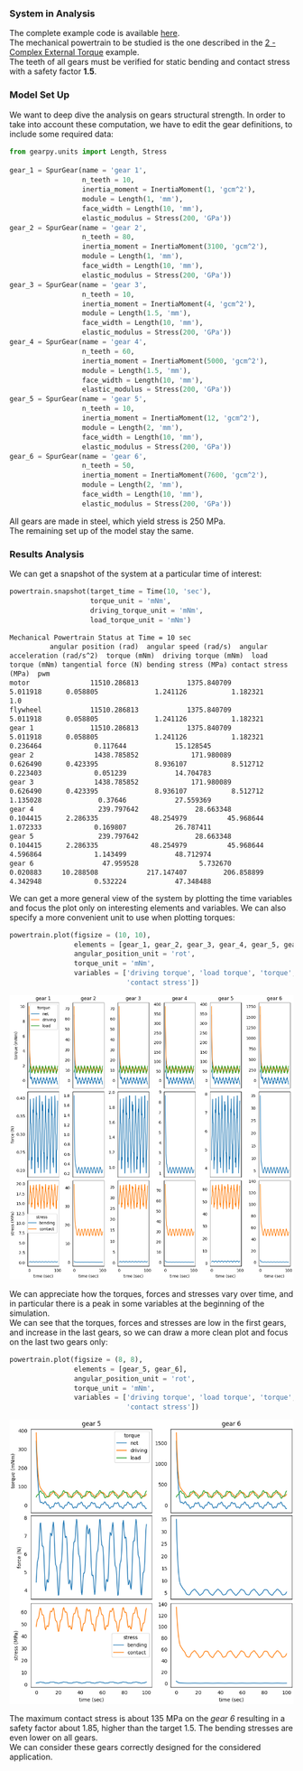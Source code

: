 ### System in Analysis

The complete example code is available
[here](https://github.com/AndreaBlengino/gearpy/blob/master/docs/source/examples/3_gear_structural_analysis/gear_structural_analysis.py).  
The mechanical powertrain to be studied is the one described in the 
[2 - Complex External Torque](https://gearpy.readthedocs.io/en/latest/examples/2_complex_external_torque/index.html) 
example.  
The teeth of all gears must be verified for static bending and contact 
stress with a safety factor **1.5**.  

### Model Set Up

We want to deep dive the analysis on gears structural strength. In order
to take into account these computation, we have to edit the gear 
definitions, to include some required data:

```python
from gearpy.units import Length, Stress

gear_1 = SpurGear(name = 'gear 1',
                  n_teeth = 10,
                  inertia_moment = InertiaMoment(1, 'gcm^2'),
                  module = Length(1, 'mm'),
                  face_width = Length(10, 'mm'),
                  elastic_modulus = Stress(200, 'GPa'))
gear_2 = SpurGear(name = 'gear 2',
                  n_teeth = 80,
                  inertia_moment = InertiaMoment(3100, 'gcm^2'),
                  module = Length(1, 'mm'),
                  face_width = Length(10, 'mm'),
                  elastic_modulus = Stress(200, 'GPa'))
gear_3 = SpurGear(name = 'gear 3',
                  n_teeth = 10,
                  inertia_moment = InertiaMoment(4, 'gcm^2'),
                  module = Length(1.5, 'mm'),
                  face_width = Length(10, 'mm'),
                  elastic_modulus = Stress(200, 'GPa'))
gear_4 = SpurGear(name = 'gear 4',
                  n_teeth = 60,
                  inertia_moment = InertiaMoment(5000, 'gcm^2'),
                  module = Length(1.5, 'mm'),
                  face_width = Length(10, 'mm'),
                  elastic_modulus = Stress(200, 'GPa'))
gear_5 = SpurGear(name = 'gear 5',
                  n_teeth = 10,
                  inertia_moment = InertiaMoment(12, 'gcm^2'),
                  module = Length(2, 'mm'),
                  face_width = Length(10, 'mm'),
                  elastic_modulus = Stress(200, 'GPa'))
gear_6 = SpurGear(name = 'gear 6',
                  n_teeth = 50,
                  inertia_moment = InertiaMoment(7600, 'gcm^2'),
                  module = Length(2, 'mm'),
                  face_width = Length(10, 'mm'),
                  elastic_modulus = Stress(200, 'GPa'))
```

All gears are made in steel, which yield stress is 250 MPa.  
The remaining set up of the model stay the same.

### Results Analysis

We can get a snapshot of the system at a particular time of interest:

```python
powertrain.snapshot(target_time = Time(10, 'sec'),
                    torque_unit = 'mNm',
                    driving_torque_unit = 'mNm',
                    load_torque_unit = 'mNm')
```

```text
Mechanical Powertrain Status at Time = 10 sec
          angular position (rad)  angular speed (rad/s)  angular acceleration (rad/s^2)  torque (mNm)  driving torque (mNm)  load torque (mNm) tangential force (N) bending stress (MPa) contact stress (MPa)  pwm
motor               11510.286813            1375.840709                        5.011918      0.058805              1.241126           1.182321                                                                 1.0
flywheel            11510.286813            1375.840709                        5.011918      0.058805              1.241126           1.182321                                                                    
gear 1              11510.286813            1375.840709                        5.011918      0.058805              1.241126           1.182321             0.236464             0.117644            15.128545     
gear 2               1438.785852             171.980089                        0.626490      0.423395              8.936107           8.512712             0.223403             0.051239            14.704783     
gear 3               1438.785852             171.980089                        0.626490      0.423395              8.936107           8.512712             1.135028              0.37646            27.559369     
gear 4                239.797642              28.663348                        0.104415      2.286335             48.254979          45.968644             1.072333             0.169807            26.787411     
gear 5                239.797642              28.663348                        0.104415      2.286335             48.254979          45.968644             4.596864             1.143499            48.712974     
gear 6                 47.959528               5.732670                        0.020883     10.288508            217.147407         206.858899             4.342948             0.532224            47.348488     
```

We can get a more general view of the system by plotting the time 
variables and focus the plot only on interesting elements and variables. 
We can also specify a more convenient unit to use when plotting torques:

```python
powertrain.plot(figsize = (10, 10),
                elements = [gear_1, gear_2, gear_3, gear_4, gear_5, gear_6],
                angular_position_unit = 'rot',
                torque_unit = 'mNm',
                variables = ['driving torque', 'load torque', 'torque', 'tangential force', 'bending stress',
                             'contact stress'])
```

![](images/plot_1.png)

We can appreciate how the torques, forces and stresses vary over time, 
and in particular there is a peak in some variables at the beginning of
the simulation.  
We can see that the torques, forces and stresses are low in the first
gears, and increase in the last gears, so we can draw a more clean plot
and focus on the last two gears only:

```python
powertrain.plot(figsize = (8, 8),
                elements = [gear_5, gear_6],
                angular_position_unit = 'rot',
                torque_unit = 'mNm',
                variables = ['driving torque', 'load torque', 'torque', 'tangential force', 'bending stress',
                             'contact stress'])
```

![](images/plot_2.png)

The maximum contact stress is about 135 MPa on the *gear 6* resulting in 
a safety factor about 1.85, higher than the target 1.5. The bending 
stresses are even lower on all gears.   
We can consider these gears correctly designed for the considered 
application.
